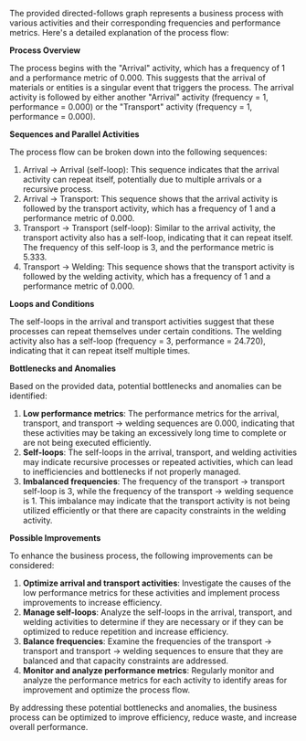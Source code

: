 The provided directed-follows graph represents a business process with various activities and their corresponding frequencies and performance metrics. Here's a detailed explanation of the process flow:

**Process Overview**

The process begins with the "Arrival" activity, which has a frequency of 1 and a performance metric of 0.000. This suggests that the arrival of materials or entities is a singular event that triggers the process. The arrival activity is followed by either another "Arrival" activity (frequency = 1, performance = 0.000) or the "Transport" activity (frequency = 1, performance = 0.000).

**Sequences and Parallel Activities**

The process flow can be broken down into the following sequences:

1. Arrival -> Arrival (self-loop): This sequence indicates that the arrival activity can repeat itself, potentially due to multiple arrivals or a recursive process.
2. Arrival -> Transport: This sequence shows that the arrival activity is followed by the transport activity, which has a frequency of 1 and a performance metric of 0.000.
3. Transport -> Transport (self-loop): Similar to the arrival activity, the transport activity also has a self-loop, indicating that it can repeat itself. The frequency of this self-loop is 3, and the performance metric is 5.333.
4. Transport -> Welding: This sequence shows that the transport activity is followed by the welding activity, which has a frequency of 1 and a performance metric of 0.000.

**Loops and Conditions**

The self-loops in the arrival and transport activities suggest that these processes can repeat themselves under certain conditions. The welding activity also has a self-loop (frequency = 3, performance = 24.720), indicating that it can repeat itself multiple times.

**Bottlenecks and Anomalies**

Based on the provided data, potential bottlenecks and anomalies can be identified:

1. **Low performance metrics**: The performance metrics for the arrival, transport, and transport -> welding sequences are 0.000, indicating that these activities may be taking an excessively long time to complete or are not being executed efficiently.
2. **Self-loops**: The self-loops in the arrival, transport, and welding activities may indicate recursive processes or repeated activities, which can lead to inefficiencies and bottlenecks if not properly managed.
3. **Imbalanced frequencies**: The frequency of the transport -> transport self-loop is 3, while the frequency of the transport -> welding sequence is 1. This imbalance may indicate that the transport activity is not being utilized efficiently or that there are capacity constraints in the welding activity.

**Possible Improvements**

To enhance the business process, the following improvements can be considered:

1. **Optimize arrival and transport activities**: Investigate the causes of the low performance metrics for these activities and implement process improvements to increase efficiency.
2. **Manage self-loops**: Analyze the self-loops in the arrival, transport, and welding activities to determine if they are necessary or if they can be optimized to reduce repetition and increase efficiency.
3. **Balance frequencies**: Examine the frequencies of the transport -> transport and transport -> welding sequences to ensure that they are balanced and that capacity constraints are addressed.
4. **Monitor and analyze performance metrics**: Regularly monitor and analyze the performance metrics for each activity to identify areas for improvement and optimize the process flow.

By addressing these potential bottlenecks and anomalies, the business process can be optimized to improve efficiency, reduce waste, and increase overall performance.
